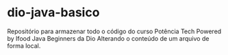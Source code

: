 # dio-java-basico
Repositório para armazenar todo o código do curso Potência Tech Powered by Ifood Java Beginners da Dio
Alterando o conteúdo de um arquivo de forma local.